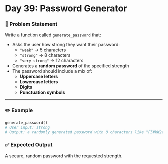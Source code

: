 # Day 39: Password Generator

### 🔹 Problem Statement  
Write a function called `generate_password` that:

- Asks the user how strong they want their password:
  - `"weak"` → 5 characters  
  - `"strong"` → 8 characters  
  - `"very strong"` → 12 characters
- Generates a **random password** of the specified strength
- The password should include a mix of:
  - **Uppercase letters**
  - **Lowercase letters**
  - **Digits**
  - **Punctuation symbols**

---

### ✏️ Example

```python
generate_password()
# User input: strong
# Output: a randomly generated password with 8 characters like "F5#kW2z!"
```

### ✅ Expected Output
A secure, random password with the requested strength.